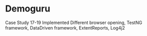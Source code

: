 # Demoguru
Case Study 17-19
Implemented Different browser opening, TestNG framework, DataDriven framework, ExtentReports, Log4j2
